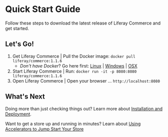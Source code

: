 # Quick Start Guide

Follow these steps to download the latest release of Liferay Commerce and get started.

## Let's Go!

1. Get Liferay Commerce | Pull the Docker image: `docker pull liferay/commerce:1.1.6`
    - _Don't have Docker_? Go here first: [Linux](https://docs.docker.com/install/linux/docker-ce/ubuntu/) | [Windows](https://docs.docker.com/docker-for-windows/install/) | [OSX](https://docs.docker.com/docker-for-mac/install/)
2. Start Liferay Commerce | Run: `docker run -it -p 8080:8080 liferay/commerce:1.1.6`
3. Open Liferay Commerce | Open your browser ... `http://localhost:8080`

## What's Next

Doing more than just checking things out? Learn more about [Installation and Deployment]().

Want to get a store up and running in minutes? Learn about [Using Accelerators to Jump Start Your Store]()
